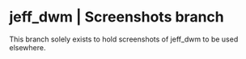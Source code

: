 # jeff_dwm | Screenshots branch

This branch solely exists to hold screenshots of jeff_dwm to be used elsewhere.